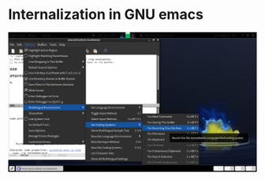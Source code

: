 # Internalization in GNU emacs

![Illustration for three useful tricks](Screenshot-Emacs-3Things.png)
